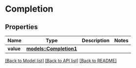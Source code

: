 # Completion

## Properties

Name | Type | Description | Notes
------------ | ------------- | ------------- | -------------
**value** | [**models::Completion1**](Completion1.md) |  | 

[[Back to Model list]](../README.md#documentation-for-models) [[Back to API list]](../README.md#documentation-for-api-endpoints) [[Back to README]](../README.md)


